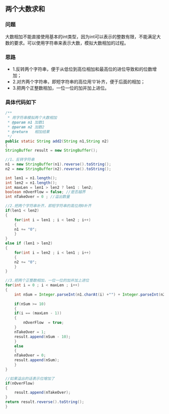 ## 两个大数求和

### 问题
大数相加不能直接使用基本的int类型，因为int可以表示的整数有限，不能满足大数的要求。可以使用字符串来表示大数，模拟大数相加的过程。

### 思路

- 1.反转两个字符串，便于从低位到高位相加和最高位的进位导致和的位数增加；
- 2.对齐两个字符串，即短字符串的高位用‘0’补齐，便于后面的相加；
- 3.把两个正整数相加，一位一位的加并加上进位。

### 具体代码如下

```java
/**
 * 用字符串模拟两个大数相加
 * @param n1 加数1
 * @param n2 加数2
 * @return   相加结果
 */
public static String add2(String n1,String n2)
{
StringBuffer result = new StringBuffer();

//1、反转字符串
n1 = new StringBuffer(n1).reverse().toString();    
n2 = new StringBuffer(n2).reverse().toString();

int len1 = n1.length();
int len2 = n1.length();
int maxLen = len1 > len2 ? len1 : len2;
boolean nOverFlow = false; //是否越界
int nTakeOver = 0 ; //溢出数量

//2.把两个字符串补齐，即短字符串的高位用0补齐
if(len1 < len2)
{
    for(int i = len1 ; i < len2 ; i++)
    {
    n1 += "0";
    }
}
else if (len1 > len2)
{
    for(int i = len2 ; i < len1 ; i++)
    {
    n2 += "0";
    }
}

//3.把两个正整数相加，一位一位的加并加上进位
for(int i = 0 ; i < maxLen ; i++)
{
    int nSum = Integer.parseInt(n1.charAt(i) +"") + Integer.parseInt(n2.charAt(i) +"");
    
    if(nSum >= 10)
    {
    if(i == (maxLen - 1))
    {
        nOverFlow  = true;
    }
    nTakeOver = 1;
    result.append(nSum - 10);
    }
    else
    {
    nTakeOver = 0;
    result.append(nSum);
    }
}

//如果溢出的话表示位增加了
if(nOverFlow)
{
    result.append(nTakeOver);
}
return result.reverse().toString();
}
```
